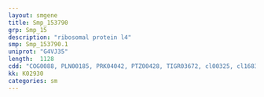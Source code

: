 ```yaml
---
layout: smgene
title: Smp_153790
grp: Smp_15
description: "ribosomal protein l4"
smp: Smp_153790.1
uniprot: "G4VJ35"
length:  1128
cdd: "COG0088, PLN00185, PRK04042, PTZ00428, TIGR03672, cl00325, cl16836, pfam00573, pfam14374"
kk: K02930
categories: sm
---
```

